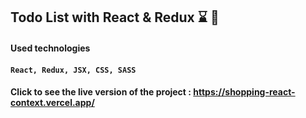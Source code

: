 ## Todo List with React & Redux ⌛️ 🔫

#### Used technologies

#### `React, Redux, JSX, CSS, SASS`

#### Click to see the live version of the project : https://shopping-react-context.vercel.app/

